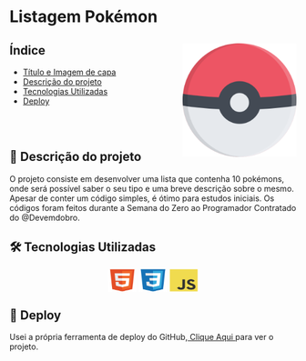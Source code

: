 # Listagem Pokémon

<div style="display: inline_block">

<img src="./src/images/pokeball.png" width="200px" align="right" />

## Índice
 
 - [Título e Imagem de capa](#Listagem-Pokémon)
 - [Descrição do projeto](#Descrição-do-projeto)
 - [Tecnologias Utilizadas](#Tecnologias-Utilizadas)
 - [Deploy](#Deploy)

</div>

<br>
<br>

## 📄 Descrição do projeto

<p>  
  O projeto consiste em desenvolver uma lista que contenha 10 pokémons, onde será possível saber o seu tipo e uma breve descrição sobre o mesmo. 
  Apesar de conter um código simples, é ótimo para estudos iniciais. 
  Os códigos foram feitos durante a Semana do Zero ao Programador Contratado do @Devemdobro.
</p>

## 🛠 Tecnologias Utilizadas
 
 <div align="center">
  <img align="center" alt="Misla-HTML" height="40" width="50" src="https://raw.githubusercontent.com/devicons/devicon/master/icons/html5/html5-original.svg">
 <img align="center" alt="Misla-CSS" height="40" width="50" src="https://raw.githubusercontent.com/devicons/devicon/master/icons/css3/css3-original.svg">
  <img align="center" alt="Misla-HTML" height="40" width="50" src="https://raw.githubusercontent.com/devicons/devicon/master/icons/javascript/javascript-original.svg">
 </div>
 
 ## 🚀 Deploy
 
Usei a própria ferramenta de deploy do GitHub,<a href= "https://wwwmisla.github.io/listagem-pokemon/" target="_blank"> Clique Aqui </a> para ver o projeto.
 
